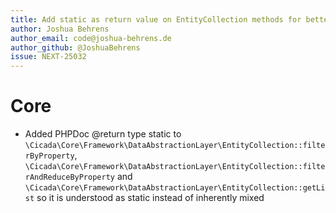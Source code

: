 ```yaml
---
title: Add static as return value on EntityCollection methods for better static code analysis
author: Joshua Behrens
author_email: code@joshua-behrens.de
author_github: @JoshuaBehrens
issue: NEXT-25032
---
```

# Core
* Added PHPDoc @return type static to `\Cicada\Core\Framework\DataAbstractionLayer\EntityCollection::filterByProperty`, `\Cicada\Core\Framework\DataAbstractionLayer\EntityCollection::filterAndReduceByProperty` and `\Cicada\Core\Framework\DataAbstractionLayer\EntityCollection::getList` so it is understood as static instead of inherently mixed

